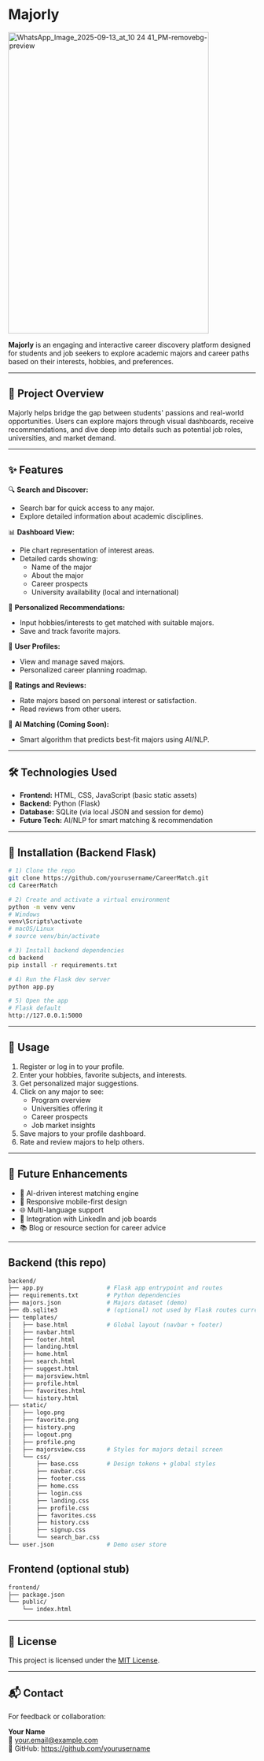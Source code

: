 # Majorly

<img width="408" height="612" alt="WhatsApp_Image_2025-09-13_at_10 24 41_PM-removebg-preview" src="https://github.com/user-attachments/assets/a8f97ee7-fb3b-41ab-8520-904c81a0118d" />

**Majorly** is an engaging and interactive career discovery platform designed for students and job seekers to explore academic majors and career paths based on their interests, hobbies, and preferences.

---

## 🧭 Project Overview

Majorly helps bridge the gap between students' passions and real-world opportunities. Users can explore majors through visual dashboards, receive recommendations, and dive deep into details such as potential job roles, universities, and market demand.

---

## ✨ Features

🔍 **Search and Discover:**

- Search bar for quick access to any major.
- Explore detailed information about academic disciplines.

📊 **Dashboard View:**

- Pie chart representation of interest areas.
- Detailed cards showing:
  - Name of the major
  - About the major
  - Career prospects
  - University availability (local and international)

🌟 **Personalized Recommendations:**

- Input hobbies/interests to get matched with suitable majors.
- Save and track favorite majors.

👤 **User Profiles:**

- View and manage saved majors.
- Personalized career planning roadmap.

📌 **Ratings and Reviews:**

- Rate majors based on personal interest or satisfaction.
- Read reviews from other users.

🧠 **AI Matching (Coming Soon):**

- Smart algorithm that predicts best-fit majors using AI/NLP.

---

## 🛠️ Technologies Used

- **Frontend:** HTML, CSS, JavaScript (basic static assets)
- **Backend:** Python (Flask)
- **Database:** SQLite (via local JSON and session for demo)
- **Future Tech:** AI/NLP for smart matching & recommendation

---

## 🚀 Installation (Backend Flask)

```bash
# 1) Clone the repo
git clone https://github.com/yourusername/CareerMatch.git
cd CareerMatch

# 2) Create and activate a virtual environment
python -m venv venv
# Windows
venv\Scripts\activate
# macOS/Linux
# source venv/bin/activate

# 3) Install backend dependencies
cd backend
pip install -r requirements.txt

# 4) Run the Flask dev server
python app.py

# 5) Open the app
# Flask default
http://127.0.0.1:5000
```

---

## 🧪 Usage

1. Register or log in to your profile.
2. Enter your hobbies, favorite subjects, and interests.
3. Get personalized major suggestions.
4. Click on any major to see:
   - Program overview
   - Universities offering it
   - Career prospects
   - Job market insights
5. Save majors to your profile dashboard.
6. Rate and review majors to help others.

---

## 🔮 Future Enhancements

- 🎯 AI-driven interest matching engine
- 📱 Responsive mobile-first design
- 🌐 Multi-language support
- 🔗 Integration with LinkedIn and job boards
- 📚 Blog or resource section for career advice

---

## Backend (this repo)

```bash
backend/
├── app.py                  # Flask app entrypoint and routes
├── requirements.txt        # Python dependencies
├── majors.json             # Majors dataset (demo)
├── db.sqlite3              # (optional) not used by Flask routes currently
├── templates/
│   ├── base.html           # Global layout (navbar + footer)
│   ├── navbar.html
│   ├── footer.html
│   ├── landing.html
│   ├── home.html
│   ├── search.html
│   ├── suggest.html
│   ├── majorsview.html
│   ├── profile.html
│   ├── favorites.html
│   └── history.html
├── static/
│   ├── logo.png
│   ├── favorite.png
│   ├── history.png
│   ├── logout.png
│   ├── profile.png
│   ├── majorsview.css      # Styles for majors detail screen
│   └── css/
│       ├── base.css        # Design tokens + global styles
│       ├── navbar.css
│       ├── footer.css
│       ├── home.css
│       ├── login.css
│       ├── landing.css
│       ├── profile.css
│       ├── favorites.css
│       ├── history.css
│       ├── signup.css
│       └── search_bar.css
└── user.json               # Demo user store
```



## Frontend (optional stub)

```bash
frontend/
├── package.json
└── public/
    └── index.html
```

---

## 📄 License

This project is licensed under the [MIT License](LICENSE).

---

## 📬 Contact

For feedback or collaboration:

**Your Name**  
📧 your.email@example.com  
🔗 GitHub: https://github.com/yourusername
